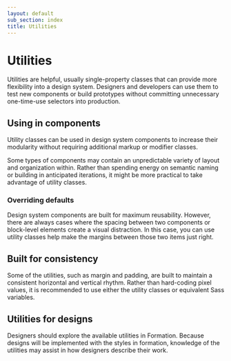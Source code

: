 ```yaml
---
layout: default
sub_section: index
title: Utilities
---
```


# Utilities

Utilities are helpful, usually single-property classes that can provide more flexibility into a design system. Designers and developers can use them to test new components or build prototypes without committing unnecessary one-time-use selectors into production.

## Using in components

Utility classes can be used in design system components to increase their modularity without requiring additional markup or modifier classes.

Some types of components may contain an unpredictable variety of layout and organization within. Rather than spending energy on semantic naming or building in anticipated iterations, it might be more practical to take advantage of utility classes.

### Overriding defaults

Design system components are built for maximum reusability. However, there are always cases where the spacing between two components or block-level elements create a visual distraction. In this case, you can use utility classes help make the margins between those two items just right.

## Built for consistency

Some of the utilities, such as margin and padding, are built to maintain a consistent horizontal and vertical rhythm. Rather than hard-coding pixel values, it is recommended to use either the utility classes or equivalent Sass variables.

## Utilities for designs

Designers should explore the available utilities in Formation. Because designs will be implemented with the styles in formation, knowledge of the utilities may assist in how designers describe their work.